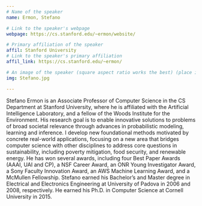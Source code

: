 ```yaml
---
# Name of the speaker
name: Ermon, Stefano

# Link to the speaker's webpage
webpage: https://cs.stanford.edu/~ermon/website/

# Primary affiliation of the speaker
affil: Stanford University
# Link to the speaker's primary affiliation
affil_link: https://cs.stanford.edu/~ermon/

# An image of the speaker (square aspect ratio works the best) (place in the `assets/img/speakers` directory)
img: Stefano.jpg

---
```


<!-- Whatever you write below will show up as the speaker's bio -->

Stefano Ermon is an Associate Professor of Computer Science in the CS Department at Stanford University, where he is affiliated with the Artificial Intelligence Laboratory, and a fellow of the Woods Institute for the Environment. His research goal is to enable innovative solutions to problems of broad societal relevance through advances in probabilistic modeling, learning and inference. I develop new foundational methods motivated by concrete real-world applications, focusing on a new area that bridges computer science with other disciplines to address core questions in sustainability, including poverty mitigation, food security, and renewable energy. He has won several awards, including four Best Paper Awards (AAAI, UAI and CP), a NSF Career Award, an ONR Young Investigator Award, a Sony Faculty Innovation Award, an AWS Machine Learning Award, and a McMullen Fellowship. Stefano earned his Bachelor’s and Master degree in Electrical and Electronics Engineering at University of Padova in 2006 and 2008, respectively. He earned his Ph.D. in Computer Science at Cornell University in 2015.
